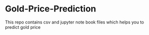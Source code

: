 # Gold-Price-Prediction
This repo contains csv and jupyter note book files which helps you to predict gold price
